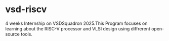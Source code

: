 # vsd-riscv
4 weeks Internship on VSDSquadron 2025.This Program focuses on learning about the RISC-V processor and VLSI design using diffrerent open-source tools.
